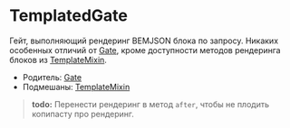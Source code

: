 # TemplatedGate

Гейт, выполняющий рендеринг BEMJSON блока по запросу.
Никаких особенных отличий от [Gate](Gate.md), кроме доступности методов рендеринга блоков из [TemplateMixin](TemplateMixin.md).

* Родитель: [Gate](Gate.md)
* Подмешаны: [TemplateMixin](TemplateMixin.md)

> **todo:** Перенести рендеринг в метод `after`, чтобы не плодить копипасту про рендеринг.
